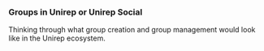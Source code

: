 ### Groups in Unirep or Unirep Social

Thinking through what group creation and group management would look like in the Unirep ecosystem. 